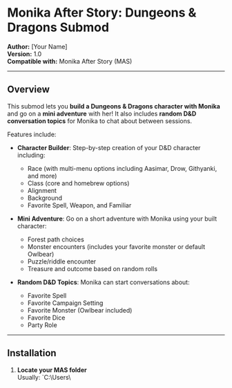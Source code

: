 # Monika After Story: Dungeons & Dragons Submod

**Author:** [Your Name]  
**Version:** 1.0  
**Compatible with:** Monika After Story (MAS)  

---

## Overview

This submod lets you **build a Dungeons & Dragons character with Monika** and go on a **mini adventure** with her! It also includes **random D&D conversation topics** for Monika to chat about between sessions.  

Features include:

- **Character Builder**: Step-by-step creation of your D&D character including:
  - Race (with multi-menu options including Aasimar, Drow, Githyanki, and more)
  - Class (core and homebrew options)
  - Alignment
  - Background
  - Favorite Spell, Weapon, and Familiar

- **Mini Adventure**: Go on a short adventure with Monika using your built character:
  - Forest path choices
  - Monster encounters (includes your favorite monster or default Owlbear)
  - Puzzle/riddle encounter
  - Treasure and outcome based on random rolls

- **Random D&D Topics**: Monika can start conversations about:
  - Favorite Spell
  - Favorite Campaign Setting
  - Favorite Monster (Owlbear included)
  - Favorite Dice
  - Party Role

---

## Installation

1. **Locate your MAS folder**  
   Usually: `C:\Users\
